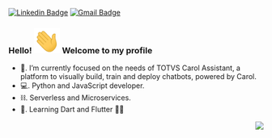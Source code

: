 [![Linkedin Badge](https://img.shields.io/badge/-LinkedIn-blue?style=for-the-badge&logo=Linkedin&logoColor=white&link=https://www.linkedin.com/in/rebeccamanzi/)](https://www.linkedin.com/in/pedro-buzzi-filho/)
[![Gmail Badge](https://img.shields.io/badge/-Gmail-c14438?style=for-the-badge&logo=Gmail&logoColor=white&link=mailto:rebeccamanzi@gmail.com)](mailto:pedrobuzzi@gmail.com)
### Hello! <img style="margin: 0 auto" src="https://github.com/ABSphreak/ABSphreak/blob/master/gifs/Hi.gif" height="50"> Welcome to my profile

- 🔭. I’m currently focused on the needs of TOTVS Carol Assistant, a platform to visually build, train and deploy chatbots, powered by Carol.
- 💻. Python and JavaScript developer.
- ⛓️. Serverless and Microservices.
- 🌱.  Learning Dart and Flutter 💙📱

</p>

<p align="right">
  <img align="center" src="https://github-readme-stats.vercel.app/api?username=pedrobuzzi&count_private=true&show_icons=true&hide_border=true&hide=stars" />
</p>
</br>
